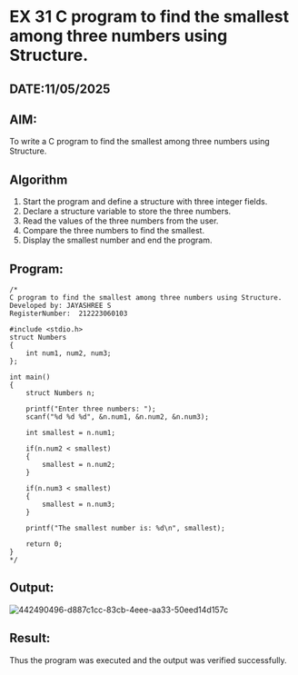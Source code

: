 # EX 31 C program to find the smallest among three numbers using Structure.
## DATE:11/05/2025
## AIM:
To write a C program to find the smallest among three numbers using Structure.

## Algorithm
1. Start the program and define a structure with three integer fields.
2. Declare a structure variable to store the three numbers.
3. Read the values of the three numbers from the user.
4. Compare the three numbers to find the smallest. 
5. Display the smallest number and end the program.

## Program:
```
/*
C program to find the smallest among three numbers using Structure.
Developed by: JAYASHREE S
RegisterNumber:  212223060103

#include <stdio.h>
struct Numbers
{
    int num1, num2, num3;
};

int main()
{
    struct Numbers n;

    printf("Enter three numbers: ");
    scanf("%d %d %d", &n.num1, &n.num2, &n.num3);

    int smallest = n.num1;

    if(n.num2 < smallest)
    {
        smallest = n.num2;
    }

    if(n.num3 < smallest)
    {
        smallest = n.num3;
    }

    printf("The smallest number is: %d\n", smallest);

    return 0;
}
*/
```

## Output:
![442490496-d887c1cc-83cb-4eee-aa33-50eed14d157c](https://github.com/user-attachments/assets/b37aa747-4ab5-43ab-aba0-764addc2c820)



## Result:
Thus the program was executed and the output was verified successfully.
